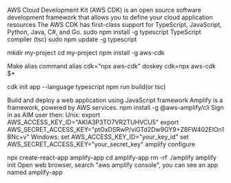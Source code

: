 AWS Cloud Development Kit (AWS CDK) is an open source software development framework that allows you to define your cloud application resources
The AWS CDK has first-class support for TypeScript, JavaScript, Python, Java, C#, and Go.
sudo npm install -g typescript
TypeScript compiler (tsc)
sudo npm update -g typescript

mkdir my-project
cd my-project
npm install -g aws-cdk

Make alias command
alias cdk="npx aws-cdk"
doskey cdk=npx aws-cdk $*

cdk init app --language typescript
npm run build(or tsc)

Build and deploy a web application using JavaScript framework
Amplify is a framework, powered by AWS services.
npm install -g @aws-amplify/cli
Sign in as AIM user then:
Unix:
export AWS_ACCESS_KEY_ID="AKIA3P3TO7VR2TUHVCU5"
export AWS_SECRET_ACCESS_KEY="ptOxDSRwP/viGTd2Dw9GY9+Z8FW402ElOn1BNc+v"
Windows:
set AWS_ACCESS_KEY_ID="your_key_id"
set AWS_SECRET_ACCESS_KEY="your_secret_key"
amplify configure

npx create-react-app amplify-app
cd amplify-app
rm -rf ./amplify 
amplify init
Open web browser, search "aws amplify console", you can see an app named amplify-app





